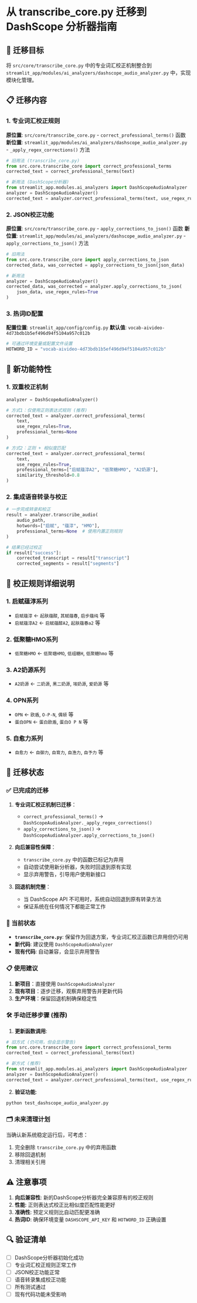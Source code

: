 # 从 transcribe_core.py 迁移到 DashScope 分析器指南

## 🎯 迁移目标

将 `src/core/transcribe_core.py` 中的专业词汇校正机制整合到 `streamlit_app/modules/ai_analyzers/dashscope_audio_analyzer.py` 中，实现模块化管理。

## 📋 迁移内容

### 1. **专业词汇校正规则**

**原位置**: `src/core/transcribe_core.py` - `correct_professional_terms()` 函数
**新位置**: `streamlit_app/modules/ai_analyzers/dashscope_audio_analyzer.py` - `_apply_regex_corrections()` 方法

```python
# 旧用法 (transcribe_core.py)
from src.core.transcribe_core import correct_professional_terms
corrected_text = correct_professional_terms(text)

# 新用法 (DashScope分析器)
from streamlit_app.modules.ai_analyzers import DashScopeAudioAnalyzer
analyzer = DashScopeAudioAnalyzer()
corrected_text = analyzer.correct_professional_terms(text, use_regex_rules=True)
```

### 2. **JSON校正功能**

**原位置**: `src/core/transcribe_core.py` - `apply_corrections_to_json()` 函数
**新位置**: `streamlit_app/modules/ai_analyzers/dashscope_audio_analyzer.py` - `apply_corrections_to_json()` 方法

```python
# 旧用法
from src.core.transcribe_core import apply_corrections_to_json
corrected_data, was_corrected = apply_corrections_to_json(json_data)

# 新用法
analyzer = DashScopeAudioAnalyzer()
corrected_data, was_corrected = analyzer.apply_corrections_to_json(
    json_data, use_regex_rules=True
)
```

### 3. **热词ID配置**

**配置位置**: `streamlit_app/config/config.py`
**默认值**: `vocab-aivideo-4d73bdb1b5ef496d94f5104a957c012b`

```python
# 可通过环境变量或配置文件设置
HOTWORD_ID = "vocab-aivideo-4d73bdb1b5ef496d94f5104a957c012b"
```

## 🔧 新功能特性

### 1. **双重校正机制**

```python
analyzer = DashScopeAudioAnalyzer()

# 方式1：仅使用正则表达式规则 (推荐)
corrected_text = analyzer.correct_professional_terms(
    text, 
    use_regex_rules=True,
    professional_terms=None
)

# 方式2：正则 + 相似度匹配
corrected_text = analyzer.correct_professional_terms(
    text,
    use_regex_rules=True,
    professional_terms=["启赋蕴淳A2", "低聚糖HMO", "A2奶源"],
    similarity_threshold=0.8
)
```

### 2. **集成语音转录与校正**

```python
# 一步完成转录和校正
result = analyzer.transcribe_audio(
    audio_path,
    hotwords=["启赋", "蕴淳", "HMO"],
    professional_terms=None  # 使用内置正则规则
)

# 结果已经过校正
if result["success"]:
    corrected_transcript = result["transcript"]
    corrected_segments = result["segments"]
```

## 📝 校正规则详细说明

### 1. **启赋蕴淳系列**
- `启赋蕴淳` ← `起肤蕴醇`, `其赋蕴春`, `启步蕴纯` 等
- `启赋蕴淳A2` ← `启赋蕴醇A2`, `起肤蕴春a2` 等

### 2. **低聚糖HMO系列**
- `低聚糖HMO` ← `低聚塘HMO`, `低组糖H`, `低聚糖hmo` 等

### 3. **A2奶源系列**
- `A2奶源` ← `二奶源`, `黑二奶源`, `埃奶源`, `爱奶源` 等

### 4. **OPN系列**
- `OPN` ← `欧盾`, `O-P-N`, `偶顿` 等
- `蛋白OPN` ← `蛋白欧盾`, `蛋白O P N` 等

### 5. **自愈力系列**
- `自愈力` ← `自御力`, `自育力`, `自渔力`, `自予力` 等

## 🚀 迁移状态

### ✅ **已完成的迁移**

1. **专业词汇校正机制已迁移**：
   - `correct_professional_terms()` → `DashScopeAudioAnalyzer._apply_regex_corrections()`
   - `apply_corrections_to_json()` → `DashScopeAudioAnalyzer.apply_corrections_to_json()`

2. **向后兼容性保障**：
   - `transcribe_core.py` 中的函数已标记为弃用
   - 自动尝试使用新分析器，失败时回退到原有实现
   - 显示弃用警告，引导用户使用新接口

3. **回退机制完整**：
   - 当 DashScope API 不可用时，系统自动回退到原有转录方法
   - 保证系统在任何情况下都能正常工作

### 🔄 **当前状态**

- **`transcribe_core.py`**: 保留作为回退方案，专业词汇校正函数已弃用但仍可用
- **新代码**: 建议使用 `DashScopeAudioAnalyzer`
- **现有代码**: 自动兼容，会显示弃用警告

### 📋 **使用建议**

1. **新项目**：直接使用 `DashScopeAudioAnalyzer`
2. **现有项目**：逐步迁移，观察弃用警告并更新代码
3. **生产环境**：保留回退机制确保稳定性

### 🛠️ **手动迁移步骤 (推荐)**

1. **更新函数调用**:
```python
# 旧方式 (仍可用，但会显示警告)
from src.core.transcribe_core import correct_professional_terms
corrected_text = correct_professional_terms(text)

# 新方式 (推荐)
from streamlit_app.modules.ai_analyzers import DashScopeAudioAnalyzer
analyzer = DashScopeAudioAnalyzer()
corrected_text = analyzer.correct_professional_terms(text, use_regex_rules=True)
```

2. **验证功能**:
```bash
python test_dashscope_audio_analyzer.py
```

### 🗂️ **未来清理计划**

当确认新系统稳定运行后，可考虑：
1. 完全删除 `transcribe_core.py` 中的弃用函数
2. 移除回退机制
3. 清理相关引用

## ⚠️ 注意事项

1. **向后兼容性**: 新的DashScope分析器完全兼容原有的校正规则
2. **性能**: 正则表达式校正比相似度匹配性能更好
3. **准确性**: 预定义规则比自动匹配更准确
4. **热词ID**: 确保环境变量 `DASHSCOPE_API_KEY` 和 `HOTWORD_ID` 正确设置

## 🔍 验证清单

- [ ] DashScope分析器初始化成功
- [ ] 专业词汇校正规则正常工作
- [ ] JSON校正功能正常
- [ ] 语音转录集成校正功能
- [ ] 所有测试通过
- [ ] 现有代码功能未受影响 